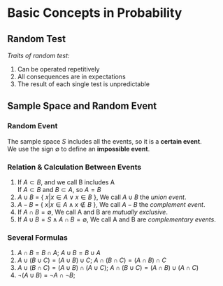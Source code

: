# Basic Concepts in Probability  

## Random Test  

*Traits of random test:*  
1) Can be operated repetitively
2) All consequences are in expectations
3) The result of each single test is unpredictable

## Sample Space and Random Event  

### Random Event  
The sample space $S$ includes all the events, so it is a **certain event**.  
We use the sign $\emptyset$ to define an **impossible event**.  

### Relation & Calculation Between Events  

1) If $A \subset B$, and we call B includes A  
   If $A \subset B$ and $B \subset A$, so $A = B$    
2) $A \cup B$ = { $x|x \in A \vee x \in B$ }, We call $A \cup B$ the *union event*.
3) $A - B$ = { $x|x \in A \wedge x \notin B$ }, We call $A - B$ the *complement event*.
4) If $A \cap B = \emptyset$, We call A and B are *mutually exclusive*.
5) If $A \cup B = S \wedge A \cap B = \emptyset$, We call A and B are *complementary events*.

 ### Several Formulas
 1) $A \cap B = B \cap A$; $A \cup B = B \cup A$
 2) $A \cup (B \cup C) = (A \cup B) \cup C$; $A \cap (B \cap C) = (A \cap B) \cap C$
 3) $A \cup (B \cap C) = (A \cup B) \cap (A \cup C)$; $A \cap (B \cup C) = (A \cap B) \cup (A \cap C)$
 4) $\neg (A \cup B)$ = $\neg A \cap \neg B$;  
